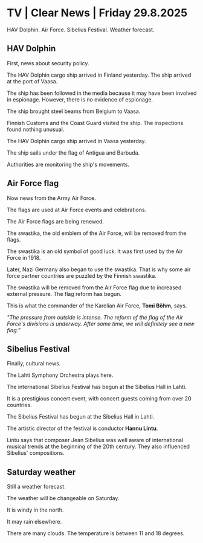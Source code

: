 # TV | Clear News | Friday 29.8.2025

HAV Dolphin. Air Force. Sibelius Festival. Weather forecast.

## HAV Dolphin

First, news about security policy.

The HAV Dolphin cargo ship arrived in Finland yesterday. The ship arrived at the port of Vaasa.

The ship has been followed in the media because it may have been involved in espionage. However, there is no evidence of espionage.

The ship brought steel beams from Belgium to Vaasa.

Finnish Customs and the Coast Guard visited the ship. The inspections found nothing unusual.

The HAV Dolphin cargo ship arrived in Vaasa yesterday.

The ship sails under the flag of Antigua and Barbuda.

Authorities are monitoring the ship's movements.

## Air Force flag

Now news from the Army Air Force.

The flags are used at Air Force events and celebrations.

The Air Force flags are being renewed.

The swastika, the old emblem of the Air Force, will be removed from the flags.

The swastika is an old symbol of good luck. It was first used by the Air Force in 1918.

Later, Nazi Germany also began to use the swastika. That is why some air force partner countries are puzzled by the Finnish swastika.

The swastika will be removed from the Air Force flag due to increased external pressure. The flag reform has begun.

This is what the commander of the Karelian Air Force, **Tomi Böhm**, says.

*"The pressure from outside is intense.
The reform of the flag of the Air Force's divisions is underway.
After some time, we will definitely see a new flag.”*

## Sibelius Festival

Finally, cultural news.

The Lahti Symphony Orchestra plays here.

The international Sibelius Festival has begun at the Sibelius Hall in Lahti.

It is a prestigious concert event, with concert guests coming from over 20 countries.

The Sibelius Festival has begun at the Sibelius Hall in Lahti.

The artistic director of the festival is conductor **Hannu Lintu**.

Lintu says that composer Jean Sibelius was well aware of international musical trends at the beginning of the 20th century. They also influenced Sibelius' compositions.

## Saturday weather

Still a weather forecast.

The weather will be changeable on Saturday.

It is windy in the north.

It may rain elsewhere.

There are many clouds. The temperature is between 11 and 18 degrees.
